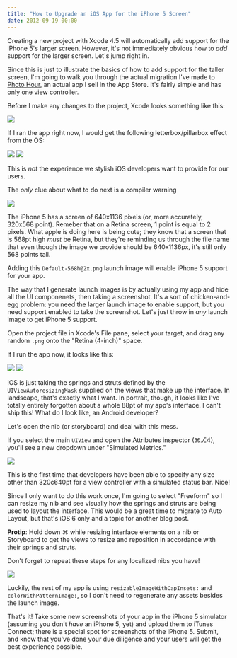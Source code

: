 ```yaml
---
title: "How to Upgrade an iOS App for the iPhone 5 Screen"
date: 2012-09-19 00:00
---
```


<p>Creating a new project with Xcode 4.5 will automatically add support for the iPhone 5's larger screen. However, it's not immediately obvious how to <em>add</em> support for the larger screen. Let's jump right in.</p>

<p>Since this is just to illustrate the basics of how to add support for the taller screen, I'm going to walk you through the actual migration I've made to <a href="http://itunes.apple.com/us/app/photo-hour/id524263013?ls=1&amp;mt=8">Photo Hour</a>, an actual app I sell in the App Store. It's fairly simple and has only one view controller.</p>

<p>Before I make any changes to the project, Xcode looks something like this:</p>

<img src="/img/import/blog/how-to-upgrade-an-ios-app-for-the-iphone-5-screen/39E5B64D143A4203AA391A912AC2CC66.png" class="img-responsive" />

<p>If I ran the app right now, I would get the following letterbox/pillarbox effect from the OS:</p>

<img src="/img/import/blog/how-to-upgrade-an-ios-app-for-the-iphone-5-screen/F07E5C57D6384F8D852EDEDB890D8999.png" class="img-responsive" />

<img src="/img/import/blog/how-to-upgrade-an-ios-app-for-the-iphone-5-screen/67CD16741AAD4872960F38619B079032.png" class="img-responsive" />

<p>This is <em>not</em> the experience we stylish iOS developers want to provide for our users.</p>

<p>The <em>only</em> clue about what to do next is a compiler warning </p>

<img src="/img/import/blog/how-to-upgrade-an-ios-app-for-the-iphone-5-screen/56C93D758CBD4DC889CFB028D0915D4E.png" class="img-responsive" />

<p>The iPhone 5 has a screen of 640x1136 pixels (or, more accurately, 320x568 point). Remeber that on a Retina screen, 1 point is equal to 2 pixels. What apple is doing here is being cute; they know that a screen that is 568pt high <em>must</em> be Retina, but they're reminding us through the file name that even though the image we provide should be 640x1136px, it's still only 568 points tall.</p>

<p>Adding this <code>Default-568h@2x.png</code> launch image will enable iPhone 5 support for your app.</p>

<p>The way that I generate launch images is by actually using my app and hide all the UI componenets, then taking a screenshot. It's a sort of chicken-and-egg problem: you need the larger launch image to enable support, but you need support enabled to take the screenshot. Let's just throw in <em>any</em> launch image to get iPhone 5 support. </p>

<p>Open the project file in Xcode's File pane, select your target, and drag any random <code>.png</code> onto the "Retina (4-inch)" space.</p>

<p>If I run the app now, it looks like this:</p>

<img src="/img/import/blog/how-to-upgrade-an-ios-app-for-the-iphone-5-screen/CF671B33AAC64E1DB520130DFB19E295.png" class="img-responsive" />

<img src="/img/import/blog/how-to-upgrade-an-ios-app-for-the-iphone-5-screen/AD8EB78623D24F0A88390FAE216646C7.png" class="img-responsive" />

<p>iOS is just taking the springs and struts defined by the <code>UIViewAutoresizingMask</code> supplied on the views that make up the interface. In landscape, that's exactly what I want. In portrait, though, it looks like I've totally entirely forgotten about a whole 88pt of my app's interface. I can't ship this! What do I look like, an Android developer?</p>

<p>Let's open the nib (or storyboard) and deal with this mess.</p>

<p>If you select the main <code>UIView</code> and open the Attributes inspector (⌘⎇4), you'll see a new dropdown under "Simulated Metrics."</p>

<img src="/img/import/blog/how-to-upgrade-an-ios-app-for-the-iphone-5-screen/60AE31BB2BAE4158B6297BDFD4B1238B.png" class="img-responsive" />

<p>This is the first time that developers have been able to specify any size other than 320c640pt for a view controller with a simulated status bar. Nice!</p>

<p>Since I only want to do this work once, I'm going to select "Freeform" so I can resize my nib and see visually how the springs and struts are being used to layout the interface. This would be a great time to migrate to Auto Layout, but that's iOS 6 only and a topic for another blog post.</p>

<p><strong>Protip</strong>: Hold down ⌘ while resizing interface elements on a nib or Storyboard to get the views to resize and reposition in accordance with their springs and struts.</p>

<p>Don't forget to repeat these steps for any localized nibs you have!</p>

<img src="/img/import/blog/how-to-upgrade-an-ios-app-for-the-iphone-5-screen/A8B17D70B6C7422DBDF436F67D0D1FFD.png" class="img-responsive" />

<p>Luckily, the rest of my app is using <code>resizableImageWithCapInsets:</code> and <code>colorWithPatternImage:</code>, so I don't need to regenerate any assets besides the launch image.</p>

<p>That's it! Take some new screenshots of your app in the iPhone 5 simulator (assuming you don't <em>have</em> an iPhone 5, yet) and upload them to iTunes Connect; there is a special spot for screenshots of the iPhone 5. Submit, and know that you've done your due diligence and your users will get the best experience possible.</p>

<!-- more -->

